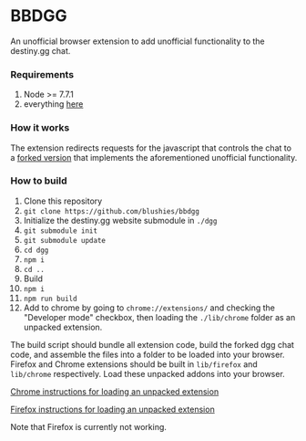 # BBDGG

An unofficial browser extension to add unofficial functionality to the destiny.gg chat.

### Requirements

1. Node >= 7.7.1
1. everything [here](https://github.com/blushies/chat-gui#requirements)

### How it works

The extension redirects requests for the javascript that controls the chat to a [forked version](https://github.com/blushies/chat-gui) that implements the aforementioned unofficial functionality.

### How to build

1. Clone this repository
  1. `git clone https://github.com/blushies/bbdgg`
1. Initialize the destiny.gg website submodule in `./dgg`
  1. `git submodule init`
  1. `git submodule update`
  1. `cd dgg`
  1. `npm i`
  1. `cd ..`
1. Build
  1. `npm i`
  1. `npm run build`
1. Add to chrome by going to `chrome://extensions/` and checking the "Developer mode" checkbox, then loading the `./lib/chrome` folder as an unpacked extension.

The build script should bundle all extension code, build the forked dgg chat code, and assemble the files into a folder to be loaded into your browser. Firefox and Chrome extensions should be built in `lib/firefox` and `lib/chrome` respectively. Load these unpacked addons into your browser.

[Chrome instructions for loading an unpacked extension](https://developer.chrome.com/extensions/getstarted#unpacked)

[Firefox instructions for loading an unpacked extension](https://developer.mozilla.org/en-US/Add-ons/WebExtensions/Temporary_Installation_in_Firefox)


Note that Firefox is currently not working.
